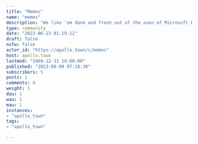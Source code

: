 ```yaml
---
title: "Memes" 
name: "memes"
description: "We like 'em dank and fresh out of the oven of Microsoft Paint"
type: community
date: "2023-06-23 01:19:12"
draft: false
nsfw: false
actor_id: "https://apollo.town/c/memes"
host: apollo.town
lastmod: "1969-12-31 19:00:00"
published: "2023-06-09 07:18:30"
subscribers: 5
posts: 1
comments: 0
weight: 1
dau: 1
wau: 1
mau: 1
instances:
- "apollo_town"
tags: 
- "apollo_town"

---
```

